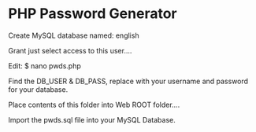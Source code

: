 # PHP Password Generator

Create MySQL database named: english

Grant just select access to this user....

Edit: $ nano pwds.php

Find the DB_USER & DB_PASS, replace with your username and password for your database.

Place contents of this folder into Web ROOT folder....

Import the pwds.sql file into your MySQL Database.
